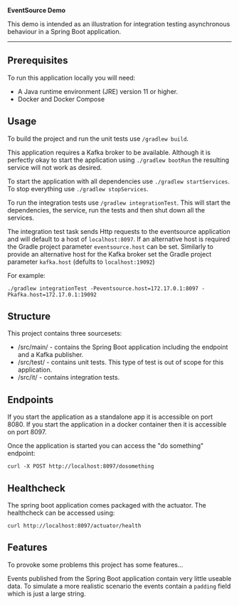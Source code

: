 **EventSource Demo**

This demo is intended as an illustration for integration testing asynchronous behaviour in a Spring Boot application.

---

## Prerequisites

To run this application locally you will need:
* A Java runtime environment (JRE) version 11 or higher.
* Docker and Docker Compose

## Usage

To build the project and run the unit tests use `/gradlew build`.

This application requires a Kafka broker to be available. Although it is perfectly okay to start 
the application using `./gradlew bootRun` the resulting service will not work as desired.

To start the application with all dependencies use `./gradlew startServices`. 
To stop everything use `./gradlew stopServices`.

To run the integration tests use `/gradlew integrationTest`. This will start the dependencies, the service,
run the tests and then shut down all the services.

The integration test task sends Http requests to the eventsource application and will default to a host of `localhost:8097`.
If an alternative host is required the Gradle project parameter `eventsource.host` can be set. Similarly to
provide an alternative host for the Kafka broker set the Gradle project parameter `kafka.host` (defults to `localhost:19092`) 

For example:
```
./gradlew integrationTest -Peventsource.host=172.17.0.1:8097 -Pkafka.host=172.17.0.1:19092
```

## Structure

This project contains three sourcesets:
* /src/main/ - contains the Spring Boot application including the endpoint and a Kafka publisher.
* /src/test/ - contains unit tests. This type of test is out of scope for this application.
* /src/it/ - contains integration tests.

## Endpoints

If you start the application as a standalone app it is accessible on port 8080.
If you start the application in a docker container then it is accessible on port 8097.

Once the application is started you can access the "do something" endpoint:

```
curl -X POST http://localhost:8097/dosomething
```

## Healthcheck

The spring boot application comes packaged with the actuator. The healthcheck can be accessed using:

```
curl http://localhost:8097/actuator/health
```

## Features

To provoke some problems this project has some features...

Events published from the Spring Boot application contain very little useable data. 
To simulate a more realistic scenario the events contain a `padding` field which is just a large string.